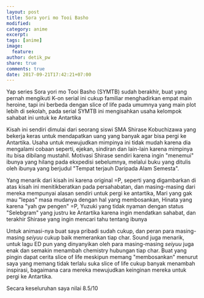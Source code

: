 ```yaml
---
layout: post
title: Sora yori mo Tooi Basho
modified:
category: anime
excerpt:
tags: [anime]
image:
  feature:
author: detik_pw
share: true
comments: true
date: 2017-09-21T17:42:21+07:00
---
```


Yap series Sora yori mo Tooi Basho (SYMTB) sudah berakhir, buat yang pernah mengikuti K-on serial ini cukup familiar menghadirkan empat main heroine, tapi ini berbeda dengan slice of life pada umumnya yang main plot lebih di sekolah, pada serial SYMTB ini mengisahkan usaha kelompok sahabat ini untuk ke Antartika

Kisah ini sendiri  dimulai dari seorang siswi SMA Shirase Kobuchizawa yang bekerja keras untuk mendapatkan uang yang banyak agar bisa pergi ke Antartika. Usaha untuk mewujudkan mimpinya ini tidak mudah karena dia mengalami cobaan seperti, ejekan, sindiran dan lain-lain karena mimpinya itu bisa dibilang mustahil. Motivasi Shirase sendiri karena ingin "menemui" ibunya yang hilang pada ekxpedisi sebelumnya, melalui buku yang ditulis oleh ibunya yang berjudul "Tempat terjauh Daripada Alam Semesta".

Yang menarik dari kisah ini karena original =P, seperti yang digambarkan di atas kisah ini menitikberatkan pada persahabatan, dan masing-masing dari mereka mempunyai alasan sendiri untuk pergi ke antartika, Mari yang gak mau "lepas" masa mudanya dengan hal yang membosankan, Hinata yang karena "yah gw pengen" =P, Yuzuki yang tidak nyaman dengan status "Selebgram" yang justru ke Antartika karena ingin mendatkan sahabat, dan terakhir Shirase yang ingin mencari tahu tentang ibunya

Untuk animasi-nya buat saya pribadi sudah cukup, dan peran para masing-masing *seiyuu* cukup baik memerankan tiap char. Sound juga menarik, untuk lagu ED pun yang dinyanyikan oleh para masing-masing *seiyuu* juga enak dan semakin menambah chemistry hubungan tiap char. Buat yang pingin dapat cerita slice of life meskipun memang "membosankan" menurut saya yang memang tidak terlalu suka slice of life cukup banyak menambah inspirasi, bagaimana cara mereka mewujudkan keinginan mereka untuk pergi ke Antartika. 

Secara keseluruhan saya nilai 8.5/10
